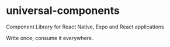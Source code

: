 # universal-components
Component Library for React Native, Expo and React applications

Write once, consume it everywhere.
